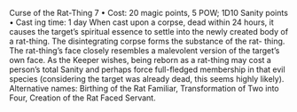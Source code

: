 Curse of the Rat-Thing 7
• Cost:  20 magic points, 5 POW; 1D10 Sanity points
•
 Cast
ing time: 1 day
When cast upon a corpse, dead within 24 hours, it causes 
the target’s spiritual essence to settle into the newly created 
body of a rat-thing. 
The disintegrating corpse forms the substance of the rat-
thing. The rat-thing’s face closely resembles a malevolent version 
of the target’s own face. As the Keeper wishes, being reborn as 
a rat-thing may cost a person’s total Sanity and perhaps force 
full-fledged membership in that evil species (considering the 
target was already dead, this seems highly likely).
Alternative names: Birthing of the Rat Familiar, 
Transformation of Two  into Four, Creation of the Rat Faced 
Servant.

